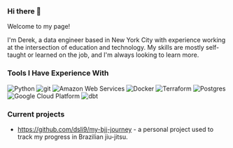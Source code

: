 ### Hi there 👋

Welcome to my page!

I'm Derek, a data engineer based in New York City with experience working at the intersection of education and technology. My skills are mostly self-taught or learned on the job, and I'm always looking to learn more.

### Tools I Have Experience With
![Python](https://img.shields.io/badge/Python-3670A0?style=flat-square&logo=python&logoColor=ffdd54)
![git](https://img.shields.io/badge/-Git-F05032?style=flat-square&logo=git&logoColor=white)
![Amazon Web Services](https://img.shields.io/badge/-Amazon_Web_Services-FF9900?style=flat-square&logo=amazonaws)
![Docker](https://img.shields.io/badge/-Docker-46a2f1?style=flat-square&logo=docker&logoColor=white)
![Terraform](https://img.shields.io/badge/-Terraform-7B42BC?style=flat-square&logo=terraform)
![Postgres](https://img.shields.io/badge/Postgres-%23316192.svg?style=flat-square&logo=postgresql&logoColor=white)
![Google Cloud Platform](https://img.shields.io/badge/-Google_Cloud_Platform-1a73e8?style=flat-square&logo=google-cloud&logoColor=white)
![dbt](https://img.shields.io/badge/-dbt-262A38?style=flat-square&logo=dbt)


### Current projects
- https://github.com/dsli9/my-bjj-journey - a personal project used to track my progress in Brazilian jiu-jitsu.
